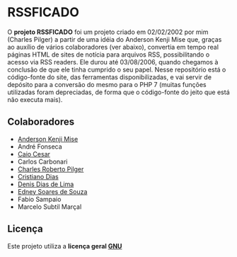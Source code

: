 # RSSFICADO

O **projeto RSSFICADO** foi um projeto criado em 02/02/2002 por mim (Charles Pilger) a partir de uma idéia do Anderson Kenji Mise que, graças ao auxílio de vários colaboradores (ver abaixo), convertia em tempo real páginas HTML de sites de notícia para arquivos RSS, possibilitando o acesso via RSS readers. Ele durou até 03/08/2006, quando chegamos à conclusão de que ele tinha cumprido o seu papel. Nesse repositório está o código-fonte do site, das ferramentas disponibilizadas, e vai servir de depósito para a conversão do mesmo para o PHP 7 (muitas funções utilizadas foram depreciadas, de forma que o código-fonte do jeito que está não executa mais).

## Colaboradores

* [Anderson Kenji Mise](https://br.linkedin.com/in/akenji)
* André Fonseca
* [Caio Cesar](http://www.caiocesar.cc/)
* Carlos Carbonari
* [Charles Roberto Pilger](http://www.charles.pilger.com.br)
* [Cristiano Dias](https://br.linkedin.com/in/crisdias)
* [Denis Dias de Lima](https://br.linkedin.com/in/denisdl)
* [Edney Soares de Souza](https://br.linkedin.com/in/interney)
* Fabio Sampaio
* Marcelo Subtil Marçal

## Licença

Este projeto utiliza a **licença geral [GNU](https://www.gnu.org/copyleft/gpl.html)** 

